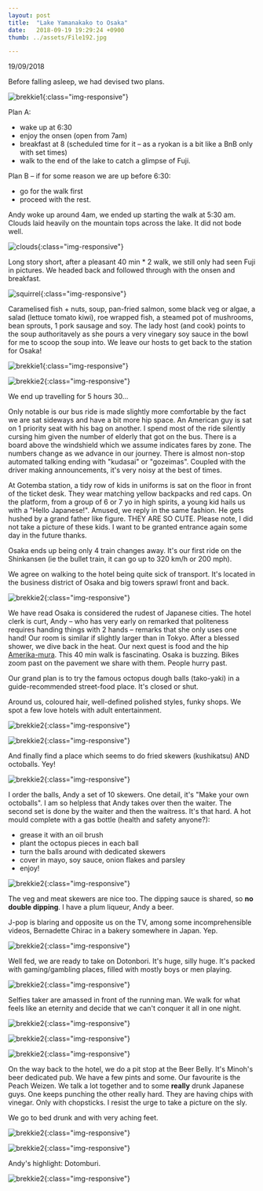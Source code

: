```yaml
---
layout: post
title:  "Lake Yamanakako to Osaka"
date:   2018-09-19 19:29:24 +0900
thumb: ../assets/File192.jpg

---
```


19/09/2018

Before falling asleep, we had devised two plans. 

![brekkie1](../assets/File20.jpg){:class="img-responsive"}

Plan A:
* wake up at 6:30
* enjoy the onsen (open from 7am)
* breakfast at 8 (scheduled time for it – as a ryokan is a bit like a BnB only with set times)
* walk to the end of the lake to catch a glimpse of Fuji.

Plan B – if for some reason we are up before 6:30:
* go for the walk first
* proceed with the rest.

Andy woke up around 4am, we ended up starting the walk at 5:30 am. 
Clouds laid heavily on the mountain tops across the lake.
It did not bode well.

![clouds](../assets/File21.jpg){:class="img-responsive"}

Long story short, after a pleasant 40 min * 2 walk, we still only had seen Fuji in pictures.
We headed back and followed through with the onsen and breakfast.

![squirrel](../assets/File19.jpg){:class="img-responsive"}

Caramelised fish + nuts, soup, pan-fried salmon, some black veg or algae, a salad (lettuce tomato kiwi), roe wrapped fish, a steamed pot of mushrooms, bean sprouts, 1 pork sausage and soy.
The lady host (and cook) points to the soup authoritavely as she pours a very vinegary soy sauce in the bowl for me to scoop the soup into.
We leave our hosts to get back to the station for Osaka!

![brekkie1](../assets/File17.jpg){:class="img-responsive"}

![brekkie2](../assets/File18.jpg){:class="img-responsive"}

We end up travelling for 5 hours 30... 

Only notable is our bus ride is made slightly more comfortable by the fact we are sat sideways and have a bit more hip space. An American guy is sat on 1 priority seat with his bag on another.
I spend most of the ride silently cursing him given the number of elderly that got on the bus.
There is a board above the windshield which we assume indicates fares by zone. 
The numbers change as we advance in our journey. 
There is almost non-stop automated talking ending with "kudasai" or "gozeimas". 
Coupled with the driver making announcements, it's very noisy at the best of times.

At Gotemba station, a tidy row of kids in uniforms is sat on the floor in front of the ticket desk.
They wear matching yellow backpacks and red caps.
On the platform, from a group of 6 or 7 yo in high spirits, a young kid hails us with a "Hello Japanese!".
Amused, we reply in the same fashion. He gets hushed by a grand father like figure. THEY ARE SO CUTE.
Please note, I did not take a picture of these kids. 
I want to be granted entrance again some day in the future thanks.

Osaka ends up being only 4 train changes away.
It's our first ride on the Shinkansen (ie the bullet train, it can go up to 320 km/h or 200 mph).

We agree on walking to the hotel being quite sick of transport. 
It's located in the business district of Osaka and big towers sprawl front and back.

![brekkie2](../assets/File22.jpg){:class="img-responsive"}

We have read Osaka is considered the rudest of Japanese cities.
The hotel clerk is curt, Andy – who has very early on remarked that politeness requires handing things with 2 hands – remarks that she only uses one hand!
Our room is similar if slightly larger than in Tokyo. After a blessed shower, we dive back in the heat.
Our next quest is food and the hip [Amerika-mura](https://en.wikipedia.org/wiki/Amerikamura).
This 40 min walk is fascinating. Osaka is buzzing. 
Bikes zoom past on the pavement we share with them.
People hurry past. 

Our grand plan is to try the famous octopus dough balls (tako-yaki) in a guide-recommended street-food place.
It's closed or shut.

Around us, coloured hair, well-defined polished styles, funky shops.
We spot a few love hotels with adult entertainment. 

![brekkie2](../assets/File23.jpg){:class="img-responsive"}

![brekkie2](../assets/File24.jpg){:class="img-responsive"}

And finally find a place which seems to do fried skewers (kushikatsu) AND octoballs. Yey!

![brekkie2](../assets/File25.jpg){:class="img-responsive"}

I order the balls, Andy a set of 10 skewers. One detail, it's "Make your own octoballs".
I am so helpless that Andy takes over then the waiter. The second set is done by the waiter and then the waitress.
It's that hard.
A hot mould complete with a gas bottle (health and safety anyone?):
* grease it with an oil brush
* plant the octopus pieces in each ball
* turn the balls around with dedicated skewers
* cover in mayo, soy sauce, onion flakes and parsley
* enjoy!

![brekkie2](../assets/File26.jpg){:class="img-responsive"}

The veg and meat skewers are nice too. The dipping sauce is shared, so __no double dipping__.
I have a plum liqueur, Andy a beer.

J-pop is blaring and opposite us on the TV, among some incomprehensible videos, Bernadette Chirac in a bakery somewhere in Japan. Yep.

![brekkie2](../assets/File27.jpg){:class="img-responsive"}

Well fed, we are ready to take on Dotonbori. It's huge, silly huge.
It's packed with gaming/gambling places, filled with mostly boys or men playing.

![brekkie2](../assets/File28.jpg){:class="img-responsive"}

Selfies taker are amassed in front of the running man.
We walk for what feels like an eternity and decide that we can't conquer it all in one night.

![brekkie2](../assets/File29.jpg){:class="img-responsive"}

![brekkie2](../assets/File30.jpg){:class="img-responsive"}

![brekkie2](../assets/File31.jpg){:class="img-responsive"}

On the way back to the hotel, we do a pit stop at the Beer Belly. It's Minoh's beer dedicated pub.
We have a few pints and some. Our favourite is the Peach Weizen. 
We talk a lot together and to some __really__ drunk Japanese guys. One keeps punching the other really hard. 
They are having chips with vinegar. 
Only with chopsticks. I resist the urge to take a picture on the sly.

We go to bed drunk and with very aching feet.

![brekkie2](../assets/File32.jpg){:class="img-responsive"}

![brekkie2](../assets/File33.jpg){:class="img-responsive"}

Andy's  highlight: Dotomburi.

![brekkie2](../assets/File34.jpg){:class="img-responsive"}







